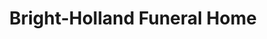 ---
title: "Bright-Holland Funeral Home"
url: /paris/bright-holland-funeral-home/
shop: Bestattungen
---